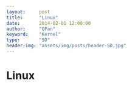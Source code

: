 ```yaml
---
layout:     post
title:      "Linux"
date:       2014-02-01 12:00:00
author:     "QPan"
keyword:    "Kernel"
type:       "SD"
header-img: "assets/img/posts/header-SD.jpg"
---
```


# [](#header-1)Linux
